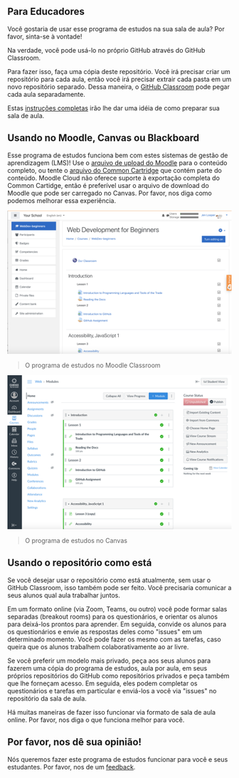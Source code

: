 
## Para Educadores 

Você gostaria de usar esse programa de estudos na sua sala de aula? Por favor, sinta-se à vontade! 

Na verdade, você pode usá-lo no próprio GitHub através do GitHub Classroom. 

Para fazer isso, faça uma cópia deste repositório. Você irá precisar criar um repositório para cada aula, então você irá precisar extrair cada pasta em um novo repositório separado. Dessa maneira, o [GitHub Classroom](https://classroom.github.com/classrooms) pode pegar cada aula separadamente. 

Estas [instruções completas](https://github.blog/2020-03-18-set-up-your-digital-classroom-with-github-classroom/) irão lhe dar uma idéia de como preparar sua sala de aula. 

## Usando no Moodle, Canvas ou Blackboard  

Esse programa de estudos funciona bem com estes sistemas de gestão de aprendizagem (LMS)! Use o [arquivo de upload do Moodle](../teaching-files/webdev-moodle.mbz) para o conteúdo completo, ou tente o [arquivo do Common Cartridge](../teaching-files/webdev-common-cartridge.imscc) que contém parte do conteúdo. Moodle Cloud não oferece suporte à exportação completa do Common Cartidge, então é preferível usar o arquivo de download do Moodle que pode ser carregado no Canvas. Por favor, nos diga como podemos melhorar essa experiência. 

![Moodle](../teaching-files/moodle.png)
> O programa de estudos no Moodle Classroom 

![Canvas](../teaching-files/canvas.png)
> O programa de estudos no Canvas 

## Usando o repositório como está 

Se você desejar usar o repositório como está atualmente, sem usar o GitHub Classroom, isso também pode ser feito. Você precisaria comunicar a seus alunos qual aula trabalhar juntos. 

Em um formato online (via Zoom, Teams, ou outro) você pode formar salas separadas (breakout rooms) para os questionários, e orientar os alunos para deixá-los prontos para aprender. Em seguida, convide os alunos para os questionários e envie as respostas deles como "issues" em um determinado momento. Você pode fazer os mesmo com as tarefas, caso queira que os alunos trabalhem colaborativamente ao ar livre. 

Se você preferir um modelo mais privado, peça aos seus alunos para fazerem uma cópia do programa de estudos, aula por aula, em seus próprios repositórios do GitHub como repositórios privados e peça também que lhe forneçam acesso. Em seguida, eles podem completar os questionários e tarefas em particular e enviá-los a você via "issues" no repositório da sala de aula. 

Há muitas maneiras de fazer isso funcionar via formato de sala de aula online. Por favor, nos diga o que funciona melhor para você. 

## Por favor, nos dê sua opinião! 

Nós queremos fazer este programa de estudos funcionar para você e seus estudantes. Por favor, nos de um [feedback](https://forms.microsoft.com/Pages/ResponsePage.aspx?id=v4j5cvGGr0GRqy180BHbR2humCsRZhxNuI79cm6n0hRUQzRVVU9VVlU5UlFLWTRLWlkyQUxORTg5WS4u). 
